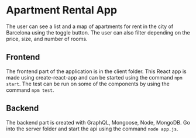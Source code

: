 # Apartment Rental App

The user can see a list and a map of apartments for rent in the city of Barcelona using the toggle button. The user can also filter depending on the price, size, and number of rooms. 

## Frontend

The frontend part of the application is in the client folder. This React app is made using create-react-app and can be started using the command `npm start`. The test can be run on some of the components by using the command `npm test`.

## Backend

The backend part is created with GraphQL, Mongoose, Node, MongoDB. Go into the server folder and start the api using the command `node app.js`.